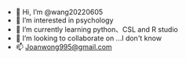 - 👋 Hi, I’m @wang20220605
- 👀 I’m interested in psychology
- 🌱 I’m currently learning python、CSL and R studio
- 💞️ I’m looking to collaborate on ...I don't know
- 📫 Joanwong995@gmail.com

<!---
wang20220605/wang20220605 is a ✨ special ✨ repository because its `README.md` (this file) appears on your GitHub profile.
You can click the Preview link to take a look at your changes.
--->

